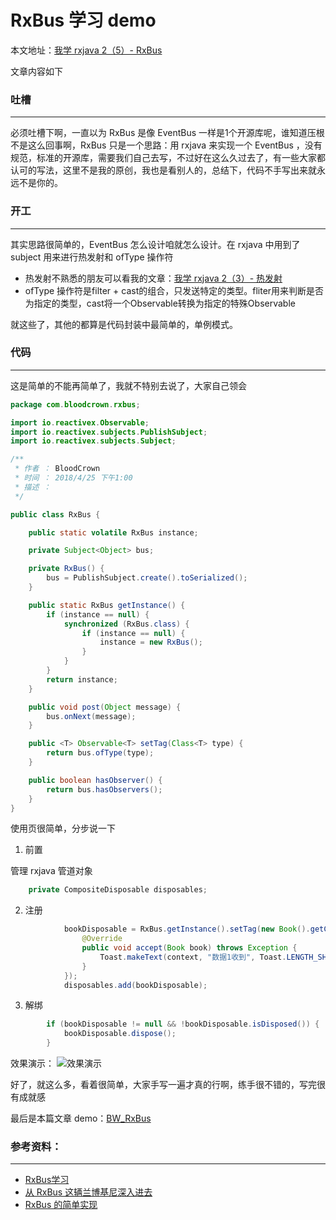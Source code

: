 # RxBus 学习 demo

本文地址：[我学 rxjava 2（5）- RxBus](https://www.jianshu.com/p/4248c6e2bc7f)

文章内容如下

### 吐槽
***

必须吐槽下啊，一直以为 RxBus 是像 EventBus 一样是1个开源库呢，谁知道压根不是这么回事啊，RxBus 只是一个思路：用 rxjava 来实现一个 EventBus ，没有规范，标准的开源库，需要我们自己去写，不过好在这么久过去了，有一些大家都认可的写法，这里不是我的原创，我也是看别人的，总结下，代码不手写出来就永远不是你的。

### 开工
***

其实思路很简单的，EventBus 怎么设计咱就怎么设计。在 rxjava 中用到了 subject 用来进行热发射和 ofType 操作符
* 热发射不熟悉的朋友可以看我的文章：[我学 rxjava 2（3）- 热发射](https://www.jianshu.com/p/9b8605b202b7)
* ofType 操作符是filter + cast的组合，只发送特定的类型。fliter用来判断是否为指定的类型，cast将一个Observable转换为指定的特殊Observable

就这些了，其他的都算是代码封装中最简单的，单例模式。

### 代码
***

这是简单的不能再简单了，我就不特别去说了，大家自己领会
```java
package com.bloodcrown.rxbus;

import io.reactivex.Observable;
import io.reactivex.subjects.PublishSubject;
import io.reactivex.subjects.Subject;

/**
 * 作者 ： BloodCrown
 * 时间 ： 2018/4/25 下午1:00
 * 描述 ：
 */

public class RxBus {

    public static volatile RxBus instance;

    private Subject<Object> bus;

    private RxBus() {
        bus = PublishSubject.create().toSerialized();
    }

    public static RxBus getInstance() {
        if (instance == null) {
            synchronized (RxBus.class) {
                if (instance == null) {
                    instance = new RxBus();
                }
            }
        }
        return instance;
    }

    public void post(Object message) {
        bus.onNext(message);
    }

    public <T> Observable<T> setTag(Class<T> type) {
        return bus.ofType(type);
    }

    public boolean hasObserver() {
        return bus.hasObservers();
    }
}
```

使用页很简单，分步说一下

1. 前置

管理 rxjava 管道对象
```java
    private CompositeDisposable disposables;
```

2. 注册
```java
            bookDisposable = RxBus.getInstance().setTag(new Book().getClass()).subscribe(new Consumer<Book>() {
                @Override
                public void accept(Book book) throws Exception {
                    Toast.makeText(context, "数据1收到", Toast.LENGTH_SHORT).show();
                }
            });
            disposables.add(bookDisposable);
```

3. 解绑
```java
        if (bookDisposable != null && !bookDisposable.isDisposed()) {
            bookDisposable.dispose();
        }
```

效果演示：
![效果演示](https://upload-images.jianshu.io/upload_images/1785445-1679a2e4b328a6cf.gif?imageMogr2/auto-orient/strip)

好了，就这么多，看着很简单，大家手写一遍才真的行啊，练手很不错的，写完很有成就感

最后是本篇文章 demo：[BW_RxBus](https://github.com/zb25810045/BW_RxBus)


### 参考资料：
***

* [RxBus学习](https://www.jianshu.com/p/8f43fc948ddc)
* [从 RxBus 这辆兰博基尼深入进去](https://www.jianshu.com/p/fd547ba6595e)
* [RxBus 的简单实现](http://brucezz.itscoder.com/a-simple-rxbus-implementation)
